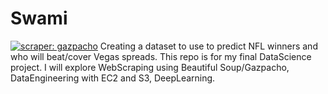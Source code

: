 # Swami
[![scraper: gazpacho](https://img.shields.io/badge/scraper-gazpacho-C6422C)](https://github.com/maxhumber/gazpacho)
Creating a dataset to use to predict NFL winners and who will beat/cover Vegas spreads. This repo is for my final DataScience project. I will explore WebScraping using Beautiful Soup/Gazpacho, DataEngineering with EC2 and S3, DeepLearning.  

